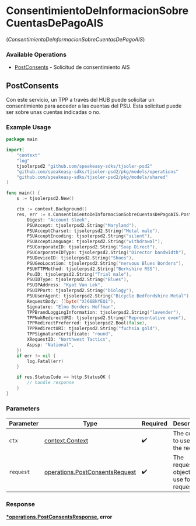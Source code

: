 # ConsentimientoDeInformacionSobreCuentasDePagoAIS
(*ConsentimientoDeInformacionSobreCuentasDePagoAIS*)

### Available Operations

* [PostConsents](#postconsents) - Solicitud de consentimiento AIS

## PostConsents

Con este servicio, un TPP a través del HUB puede solicitar un consentimiento para acceder a las cuentas del PSU. Esta solicitud puede ser sobre unas cuentas indicadas o no.

### Example Usage

```go
package main

import(
	"context"
	"log"
	tjsolerpsd2 "github.com/speakeasy-sdks/tjsoler-psd2"
	"github.com/speakeasy-sdks/tjsoler-psd2/pkg/models/operations"
	"github.com/speakeasy-sdks/tjsoler-psd2/pkg/models/shared"
)

func main() {
    s := tjsolerpsd2.New()

    ctx := context.Background()
    res, err := s.ConsentimientoDeInformacionSobreCuentasDePagoAIS.PostConsents(ctx, operations.PostConsentsRequest{
        Digest: "Account Sleek",
        PSUAccept: tjsolerpsd2.String("Maryland"),
        PSUAcceptCharset: tjsolerpsd2.String("Metal male"),
        PSUAcceptEncoding: tjsolerpsd2.String("silent"),
        PSUAcceptLanguage: tjsolerpsd2.String("withdrawal"),
        PSUCorporateID: tjsolerpsd2.String("Soap Direct"),
        PSUCorporateIDType: tjsolerpsd2.String("Director bandwidth"),
        PSUDeviceID: tjsolerpsd2.String("Shoes"),
        PSUGeoLocation: tjsolerpsd2.String("nervous Blues Borders"),
        PSUHTTPMethod: tjsolerpsd2.String("Berkshire RSS"),
        PsuID: tjsolerpsd2.String("Trial male"),
        PSUIDType: tjsolerpsd2.String("Blues"),
        PSUIPAddress: "Kyat Van Lek",
        PSUIPPort: tjsolerpsd2.String("biology"),
        PSUUserAgent: tjsolerpsd2.String("Bicycle Bedfordshire Metal"),
        RequestBody: []byte("X)68BkYEQ1"),
        Signature: "Elmo Borders Hoffman",
        TPPBrandLoggingInformation: tjsolerpsd2.String("lavender"),
        TPPNokRedirectURI: tjsolerpsd2.String("Representative even"),
        TPPRedirectPreferred: tjsolerpsd2.Bool(false),
        TPPRedirectURI: tjsolerpsd2.String("fuchsia gold"),
        TPPSignatureCertificate: "round",
        XRequestID: "Northwest Tactics",
        Aspsp: "National",
    })
    if err != nil {
        log.Fatal(err)
    }

    if res.StatusCode == http.StatusOK {
        // handle response
    }
}
```

### Parameters

| Parameter                                                                        | Type                                                                             | Required                                                                         | Description                                                                      |
| -------------------------------------------------------------------------------- | -------------------------------------------------------------------------------- | -------------------------------------------------------------------------------- | -------------------------------------------------------------------------------- |
| `ctx`                                                                            | [context.Context](https://pkg.go.dev/context#Context)                            | :heavy_check_mark:                                                               | The context to use for the request.                                              |
| `request`                                                                        | [operations.PostConsentsRequest](../../models/operations/postconsentsrequest.md) | :heavy_check_mark:                                                               | The request object to use for the request.                                       |


### Response

**[*operations.PostConsentsResponse](../../models/operations/postconsentsresponse.md), error**

